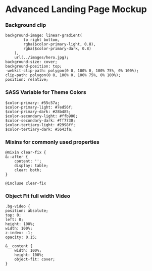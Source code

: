 # Advanced Landing Page Mockup

### Background clip

    background-image: linear-gradient(
            to right bottom,
            rgba($color-primary-light, 0.8),
            rgba($color-primary-dark, 0.8)
        ),
        url(../images/hero.jpg);
    background-size: cover;
    background-position: top;
    -webkit-clip-path: polygon(0 0, 100% 0, 100% 75%, 0% 100%);
    clip-path: polygon(0 0, 100% 0, 100% 75%, 0% 100%);
    position: relative;

### SASS Variable for Theme Colors

    $color-primary: #55c57a;
    $color-primary-light: #7ed56f;
    $color-primary-dark: #28b485;
    $color-secondary-light: #ffb900;
    $color-secondary-dark: #ff7730;
    $color-tertiary-light: #2998ff;
    $color-tertiary-dark: #5643fa;

### Mixins for commonly used properties

    @mixin clear-fix {
    &::after {
        content: '';
        display: table;
        clear: both;
    }

    @incluse clear-fix

### Object Fit full width Video

    .bg-video {
    position: absolute;
    top: 0;
    left: 0;
    height: 100%;
    width: 100%;
    z-index: -1;
    opacity: 0.15;

    &__content {
        width: 100%;
        height: 100%;
        object-fit: cover;
    }
